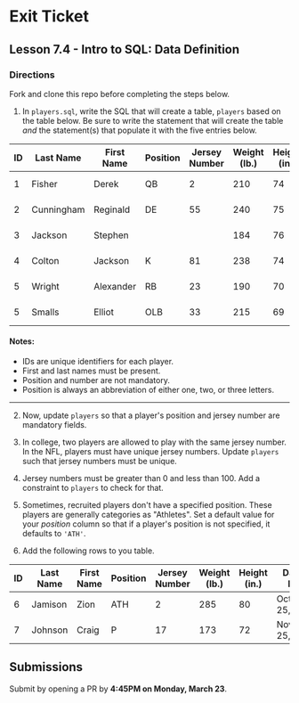 # Exit Ticket
## Lesson 7.4 - Intro to SQL: Data Definition

### Directions
Fork and clone this repo before completing the steps below.

1. In `players.sql`, write the SQL that will create a table, `players` based on the table below. Be sure to write the statement that will create the table _and_ the statement(s) that populate it with the five entries below.

|ID | Last Name | First Name | Position | Jersey Number | Weight (lb.) | Height (in.) | Date of Birth|
| --- | --- | --- | --- | --- | --- | --- | --- |
| 1 | Fisher | Derek | QB | 2 | 210 | 74 | January 2, 1999 |
| 2 | Cunningham | Reginald | DE | 55 | 240 | 75 | April 3, 1998 |
| 3 | Jackson | Stephen |  |  | 184 | 76 | October 13, 1998 |
| 4 | Colton | Jackson | K | 81 | 238 | 74 | December 12, 1998 |
| 5 | Wright | Alexander | RB | 23 | 190 | 70 | March 13, 1999 |
| 5 | Smalls | Elliot | OLB | 33 | 215 | 69 | February 23, 1999 |

   #### Notes:
   * IDs are unique identifiers for each player.   
   * First and last names must be present.   
   * Position and number are not mandatory.   
   * Position is always an abbreviation of either one, two, or three letters.   

---

2. Now, update `players` so that a player's position and jersey number are mandatory fields.

3. In college, two players are allowed to play with the same jersey number. In the NFL, players must have unique jersey numbers. Update `players` such that jersey numbers must be unique.

4. Jersey numbers must be greater than 0 and less than 100. Add a constraint to `players` to check for that.

5. Sometimes, recruited players don't have a specified position. These players are generally categories as "Athletes". Set a default value for your _position_ column so that if a player's position is not specified, it defaults to `'ATH'`.

6. Add the following rows to you table.   

| ID | Last Name | First Name | Position | Jersey Number | Weight (lb.) | Height (in.) | Date of Birth |
| --- | --- | --- | --- | --- | --- | --- | --- |
| 6 | Jamison | Zion | ATH | 2 | 285 | 80 | October 25, 2000 |
| 7 | Johnson | Craig | P | 17 | 173 | 72 | November 25, 1999 |

## Submissions
Submit by opening a PR by **4:45PM on Monday, March 23**.